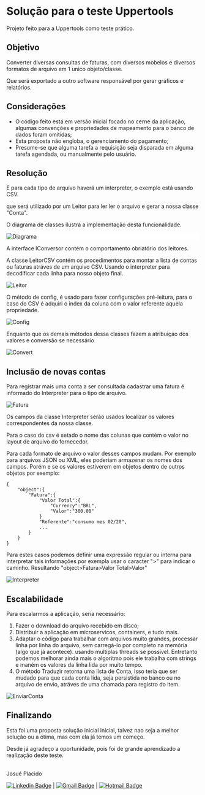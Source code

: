 # Solução para o teste Uppertools

Projeto feito para a Uppertools como teste prático.

## Objetivo

Converter diversas consultas de faturas, com diversos mobelos e diversos formatos de arquivo em 1 unico objeto/classe.

Que será exportado a outro software responsável por gerar gráficos e relatórios.

## Considerações

- O código feito está em versão inicial focado no cerne da aplicação, algumas convenções e propriedades de mapeamento para o banco de dados foram omitidas;
- Esta proposta não engloba, o gerenciamento do pagamento;
- Presume-se que alguma tarefa a requisição seja disparada em alguma tarefa agendada, ou manualmente pelo usuário.

## Resolução

E para cada tipo de arquivo haverá um interpreter, o exemplo está usando CSV.

que será utilizado por um Leitor para ler ler o arquivo e gerar a nossa classe "Conta".

O diagrama de classes ilustra a implementação desta funcionalidade.

<div style="background-color:#fff">
    <img alt="Diagrama" src="./Docs/Diagrama de classes.png">
</div>

A interface IConversor contém o comportamento obriatório dos leitores.

A classe LeitorCSV contém os procedimentos para montar a lista de contas ou faturas atráves de um arquivo CSV. Usando o interpreter para decodificar cada linha para nosso objeto final.

<img alt="Leitor" src="./Docs/LeitorCSV.JPG">

O método de config, é usado para fazer configurações pré-leitura, para o caso do CSV é adquiri o index da coluna com o valor referente aquela propriedade.

<img alt="Config" src="./Docs/Config.JPG">

Enquanto que os demais métodos dessa classes fazem a atribuiçao dos valores e conversão se necessário

<img alt="Convert" src="./Docs/Conversões.JPG">

## Inclusão de novas contas

Para registrar mais uma conta a ser consultada cadastrar uma fatura é informado do Interpreter para o tipo de arquivo.

<img alt="Fatura" src="./Docs/Fatura.jpg">

Os campos da classe Interpreter serão usados localizar os valores correspondentes da nossa classe.

Para o caso do csv é setado o nome das colunas que contém o valor no layout de arquivo do fornecedor.

Para cada formato de arquivo o valor desses campos mudam. Por exemplo para arquivos JSON ou XML, eles poderiam armazenar os nomes dos campos. Porém e se os valores estiverem em objetos dentro de outros objetos por exemplo:

```
{
    "object":{
        "Fatura":{
            "Valor Total":{
                "Currency":"BRL",
                "Valor":"300.00"
            }
            "Referente":"consumo mes 02/20",
            ...
        }
    }
}

```

Para estes casos podemos definir uma expressão regular ou interna para interpretar tais informações por exempla usar o caracter ">" para indicar o caminho.
Resultando "object>Fatura>Valor Total>Valor"

<img alt="Interpreter" src="./Docs/Interpreter.JPG">

## Escalabilidade

Para escalarmos a aplicação, seria necessário:

1. Fazer o download do arquivo recebido em disco;
1. Distribuir a aplicação em microservicos, containers, e tudo mais.
1. Adaptar o código para trabalhar com arquivos muito grandes, processar linha por linha do arquivo, sem carregá-lo por completo na memória (algo que já acontece). usando multiplas threads se possível. Entretanto podemos melhorar ainda mais o algoritmo pois ele trabalha com strings e maném os valores da linha lida por muito tempo.
1. O método Traduzir retorna uma lista de Conta, isso teria que ser mudado para que cada conta lida, seja persistida no banco ou no arquivo de envio, atráves de uma chamada para registro do item.

<img alt="EnviarConta" src="./Docs/EnviarConta.JPG">

## Finalizando

Esta foi uma proposta solução inicial inicial, talvez nao seja a melhor solução ou a ótima, mas com ela já temos um começo.

Desde já agradeço a oportunidade, pois foi de grande aprendizado a realização deste teste.

<br/> Josué Placido

[![Linkedin Badge](https://img.shields.io/badge/-Linkedin-blue?style=flat-square&logo=Linkedin&logoColor=white&link=https://www.linkedin.com/in/josueplacido/)](https://www.linkedin.com/in/josueplacido/) | [![Gmail Badge](https://img.shields.io/badge/-juplacido.jnr@gmail.com-c14438?style=flat-square&logo=Gmail&logoColor=white&link=mailto:juplacido.jnr@gmail.com)](mailto:juplacido.jnr@gmail.com) | [![Hotmail Badge](https://img.shields.io/badge/-ozzyplacidojunior@hotmail.com-blue?style=flat-square&logo=microsoft&link=mailto:ozzyplacidojunior@hotmail.com)](mailto:ozzyplacidojunior@hotmail.com)
